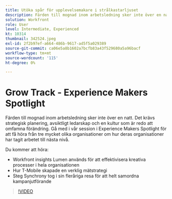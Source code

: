 ```yaml
---
title: Utöka spår för upplevelsemakare i strålkastarljuset
description: Färden till mognad inom arbetsledning sker inte över en natt. Det krävs strategisk planering, avsiktligt ledarskap och en kultur som är redo att omfamna förändring.
solution: Workfront
role: User
level: Intermediate, Experienced
kt: 10314
thumbnail: 342524.jpeg
exl-id: 2f2b97ef-a664-486b-9617-ad5f5a029389
source-git-commit: ca06e5a8b1602a7bcfb83a43f529680a5a96bacf
workflow-type: tm+mt
source-wordcount: '115'
ht-degree: 0%

---
```


# Grow Track - Experience Makers Spotlight

Färden till mognad inom arbetsledning sker inte över en natt. Det krävs strategisk planering, avsiktligt ledarskap och en kultur som är redo att omfamna förändring. Gå med i vår session i Experience Makers Spotlight för att få höra från tre mycket olika organisationer om hur deras organisationer har tagit arbetet till nästa nivå.

Du kommer att höra:

* Workfront insights Lumen används för att effektivisera kreativa processer i hela organisationen
* Hur T-Mobile skapade en verklig mätstrategi
* Steg Synchrony tog i sin fleråriga resa för att helt samordna kampanjutförande

>[!VIDEO](https://video.tv.adobe.com/v/342524/?quality=12&learn=on)
